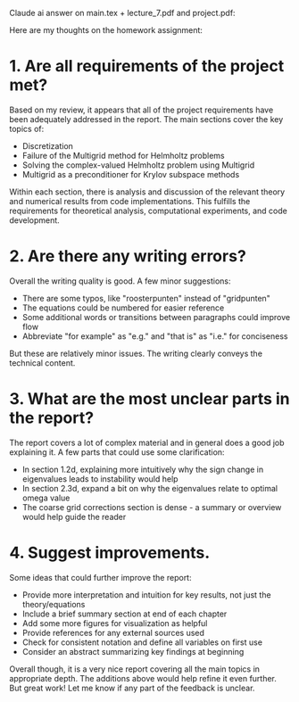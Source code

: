 Claude ai answer on main.tex + lecture_7.pdf and project.pdf: <br>

Here are my thoughts on the homework assignment:

# 1. Are all requirements of the project met?

Based on my review, it appears that all of the project requirements have been adequately addressed in the report. The main sections cover the key topics of:

- Discretization
- Failure of the Multigrid method for Helmholtz problems
- Solving the complex-valued Helmholtz problem using Multigrid
- Multigrid as a preconditioner for Krylov subspace methods

Within each section, there is analysis and discussion of the relevant theory and numerical results from code implementations. This fulfills the requirements for theoretical analysis, computational experiments, and code development.

# 2. Are there any writing errors?

Overall the writing quality is good. A few minor suggestions:

- There are some typos, like "roosterpunten" instead of "gridpunten"
- The equations could be numbered for easier reference
- Some additional words or transitions between paragraphs could improve flow
- Abbreviate "for example" as "e.g." and "that is" as "i.e." for conciseness

But these are relatively minor issues. The writing clearly conveys the technical content.

# 3. What are the most unclear parts in the report?

The report covers a lot of complex material and in general does a good job explaining it. A few parts that could use some clarification:

- In section 1.2d, explaining more intuitively why the sign change in eigenvalues leads to instability would help
- In section 2.3d, expand a bit on why the eigenvalues relate to optimal omega value
- The coarse grid corrections section is dense - a summary or overview would help guide the reader

# 4. Suggest improvements.

Some ideas that could further improve the report:

- Provide more interpretation and intuition for key results, not just the theory/equations
- Include a brief summary section at end of each chapter
- Add some more figures for visualization as helpful
- Provide references for any external sources used
- Check for consistent notation and define all variables on first use
- Consider an abstract summarizing key findings at beginning

Overall though, it is a very nice report covering all the main topics in appropriate depth. The additions above would help refine it even further. But great work! Let me know if any part of the feedback is unclear.

